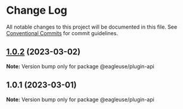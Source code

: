 # Change Log

All notable changes to this project will be documented in this file.
See [Conventional Commits](https://conventionalcommits.org) for commit guidelines.

## [1.0.2](https://github.com/meetqy/eagleuse/compare/@eagleuse/plugin-api@1.0.1...@eagleuse/plugin-api@1.0.2) (2023-03-02)

**Note:** Version bump only for package @eagleuse/plugin-api

## 1.0.1 (2023-03-01)

**Note:** Version bump only for package @eagleuse/plugin-api
